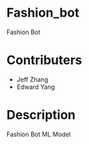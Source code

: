 # Fashion_bot
Fashion Bot
# Contributers
- Jeff Zhang
- Edward Yang
# Description
Fashion Bot ML Model
